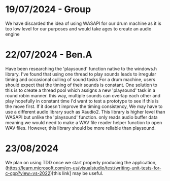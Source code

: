 # 19/07/2024 - Group
We have discarded the idea of using WASAPI for our drum machine as it is too low level for our purposes and would take ages to create an audio engine
# 22/07/2024 - Ben.A
Have been researching the 'playsound' function native to the windows.h library. I've found that using one thread to play sounds leads to irregular timing and occasional culling of sound tasks
For a drum machine, users should expect that the timing of their sounds is constant.
One solution to this is to create a thread pool which assigns a new 'playsound' task in a round robin manner. this way, multiple sounds can overlap each other and play hopefully in constant time
I'd want to test a prototype to see if this is the move first. If it doesn't improve the timing consistency, We may have to use a different audio library such as Xaudio2.
This library is higher level than WASAPI but unlike the 'playsound' function. only reads audio buffer data meaning we would need to make a WAV file reader helper function to open WAV files. 
However, this library should be more reliable than playsound.

# 23/08/2024
We plan on using TDD once we start properly producing the application, (https://learn.microsoft.com/en-us/visualstudio/test/writing-unit-tests-for-c-cpp?view=vs-2022)[this link] may be useful.
